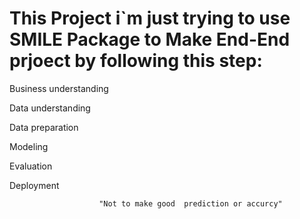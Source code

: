 # This Project i`m just trying to use SMILE Package to Make End-End prjoect by following this step:


Business understanding

Data understanding

Data preparation

Modeling

Evaluation

Deployment

                        "Not to make good  prediction or accurcy"
